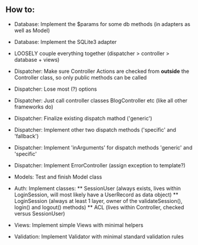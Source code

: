 
How to:
-------

* Database: Implement the $params for some db methods (in adapters as well as Model)
* Database: Implement the SQLite3 adapter

* LOOSELY couple everything together (dispatcher > controller > database + views)

* Dispatcher: Make sure Controller Actions are checked from **outside** the Controller class, so only public methods can be called
* Dispatcher: Lose most (?) options
* Dispatcher: Just call controller classes BlogController etc (like all other frameworks do)
* Dispatcher: Finalize existing dispatch mathod ('generic')
* Dispatcher: Implement other two dispatch methods ('specific' and 'fallback')
* Dispatcher: Implement 'inArguments' for dispatch methods 'generic' and 'specific'
* Dispatcher: Implement ErrorController (assign exception to template?)
* Models: Test and finish Model class
* Auth: Implement classes:
** SessionUser (always exists, lives within LoginSession, will most likely have a UserRecord as data object)
** LoginSession (always at least 1 layer, owner of the validateSession(), login() and logout() methods)
** ACL (lives within Controller, checked versus SessionUser)
* Views: Implement simple Views with minimal helpers
* Validation: Implement Validator with minimal standard validation rules
